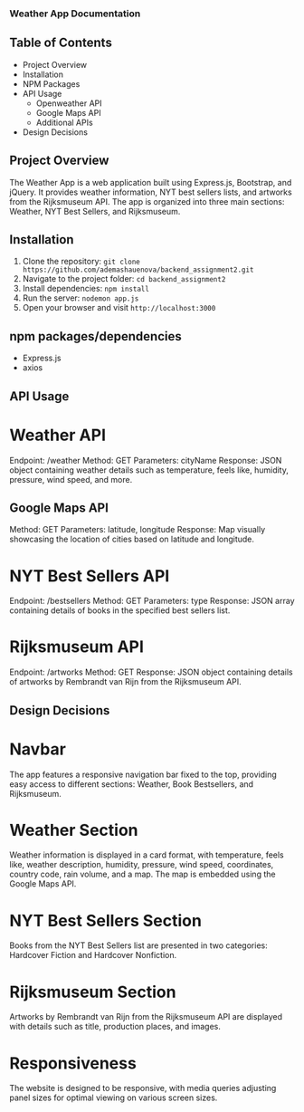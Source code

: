 ### Weather App Documentation

## Table of Contents
- Project Overview
- Installation
- NPM Packages
- API Usage
  - Openweather API
  - Google Maps API
  - Additional APIs
- Design Decisions

## Project Overview

The Weather App is a web application built using Express.js, Bootstrap, and jQuery. It provides weather information, NYT best sellers lists, and artworks from the Rijksmuseum API. The app is organized into three main sections: Weather, NYT Best Sellers, and Rijksmuseum.

## Installation

1. Clone the repository: `git clone https://github.com/ademashauenova/backend_assignment2.git`
2. Navigate to the project folder: `cd backend_assignment2`
3. Install dependencies: `npm install`
4. Run the server: `nodemon app.js`
5. Open your browser and visit `http://localhost:3000`

## npm packages/dependencies

- Express.js
- axios

## API Usage

# Weather API
Endpoint: /weather
Method: GET
Parameters: cityName
Response: JSON object containing weather details such as temperature, feels like, humidity, pressure, wind speed, and more.

## Google Maps API
Method: GET
Parameters: latitude, longitude
Response: Map visually showcasing the location of cities based on latitude and longitude.

# NYT Best Sellers API
Endpoint: /bestsellers
Method: GET
Parameters: type
Response: JSON array containing details of books in the specified best sellers list.

# Rijksmuseum API
Endpoint: /artworks
Method: GET
Response: JSON object containing details of artworks by Rembrandt van Rijn from the Rijksmuseum API.


## Design Decisions
# Navbar
The app features a responsive navigation bar fixed to the top, providing easy access to different sections: Weather, Book Bestsellers, and Rijksmuseum.

# Weather Section
Weather information is displayed in a card format, with temperature, feels like, weather description, humidity, pressure, wind speed, coordinates, country code, rain volume, and a map.
The map is embedded using the Google Maps API.

# NYT Best Sellers Section
Books from the NYT Best Sellers list are presented in two categories: Hardcover Fiction and Hardcover Nonfiction.

# Rijksmuseum Section
Artworks by Rembrandt van Rijn from the Rijksmuseum API are displayed with details such as title, production places, and images.

# Responsiveness
The website is designed to be responsive, with media queries adjusting panel sizes for optimal viewing on various screen sizes.
